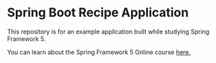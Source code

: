 # Spring Boot Recipe Application

This repository is for an example application built while studying Spring Framework 5.

You can learn about the Spring Framework 5 Online course [here.](https://www.udemy.com/course/spring-framework-5-beginner-to-guru/)
